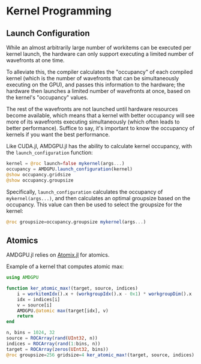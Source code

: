 # Kernel Programming

## Launch Configuration

While an almost arbitrarily large number of workitems can be executed per
kernel launch, the hardware can only support executing a limited number of
wavefronts at one time.

To alleviate this, the compiler calculates the
"occupancy" of each compiled kernel (which is the number of wavefronts that can
be simultaneously executing on the GPU), and passes this information to the
hardware; the hardware then launches a limited number of wavefronts at once,
based on the kernel's "occupancy" values.

The rest of the wavefronts are not
launched until hardware resources become available, which means that a kernel
with better occupancy will see more of its wavefronts executing simultaneously
(which often leads to better performance). Suffice to say, it's important to
know the occupancy of kernels if you want the best performance.

Like CUDA.jl, AMDGPU.jl has the ability to calculate kernel occupancy, with the
`launch_configuration` function:

```julia
kernel = @roc launch=false mykernel(args...)
occupancy = AMDGPU.launch_configuration(kernel)
@show occupancy.gridsize
@show occupancy.groupsize
```

Specifically, `launch_configuration` calculates the occupancy of
`mykernel(args...)`, and then calculates an optimal groupsize based on the
occupancy.
This value can then be used to select the groupsize for the kernel:

```julia
@roc groupsize=occupancy.groupsize mykernel(args...)
```

## Atomics

AMDGPU.jl relies on [Atomix.jl](https://github.com/JuliaConcurrent/Atomix.jl)
for atomics.

Example of a kernel that computes atomic max:

```julia
using AMDGPU

function ker_atomic_max!(target, source, indices)
    i = workitemIdx().x + (workgroupIdx().x - 0x1) * workgroupDim().x
    idx = indices[i]
    v = source[i]
    AMDGPU.@atomic max(target[idx], v)
    return
end

n, bins = 1024, 32
source = ROCArray(rand(UInt32, n))
indices = ROCArray(rand(1:bins, n))
target = ROCArray(zeros(UInt32, bins))
@roc groupsize=256 gridsize=4 ker_atomic_max!(target, source, indices)
```
